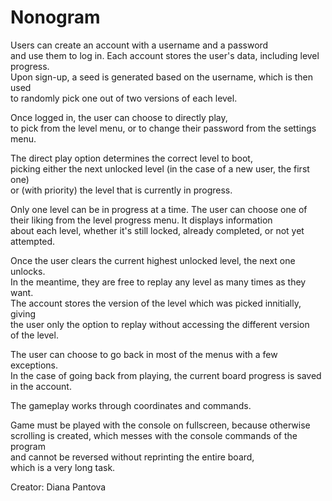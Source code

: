 
# Nonogram

Users can create an account with a username and a password  
and use them to log in.
Each account stores the user's data, including level progress.  
Upon sign-up, a seed is generated based on the username, which is then used  
to randomly pick one out of two versions of each level.  

Once logged in, the user can choose to directly play,  
to pick from the level menu, or to change their password from the settings menu.  

The direct play option determines the correct level to boot,  
picking either the next unlocked level (in the case of a new user, the first one)  
or (with priority) the level that is currently in progress.  

Only one level can be in progress at a time. The user can choose
one of their liking from the level progress menu. It displays information  
about each level, whether it's still locked, already completed, or not yet attempted.  

Once the user clears the current highest unlocked level, the next one unlocks.  
In the meantime, they are free to replay any level as many times as they want.  
The account stores the version of the level which was picked innitially, giving  
the user only the option to replay without accessing the different version   
of the level.

The user can choose to go back in most of the menus with a few exceptions.  
In the case of going back from playing, the current board progress is saved in the account.  

The gameplay works through coordinates and commands.  

Game must be played with the console on fullscreen, because otherwise  
scrolling is created, which messes with the console commands of the program  
and cannot be reversed without reprinting the entire board,  
which is a very long task.  

Creator: Diana Pantova
